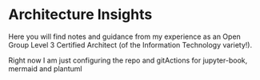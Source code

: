 # Architecture Insights

Here you will find notes and guidance from my experience as an Open Group Level 3 Certified Architect (of the Information Technology variety!).

Right now I am just configuring the repo and gitActions for jupyter-book, mermaid and plantuml

```{tableofcontents}
```
